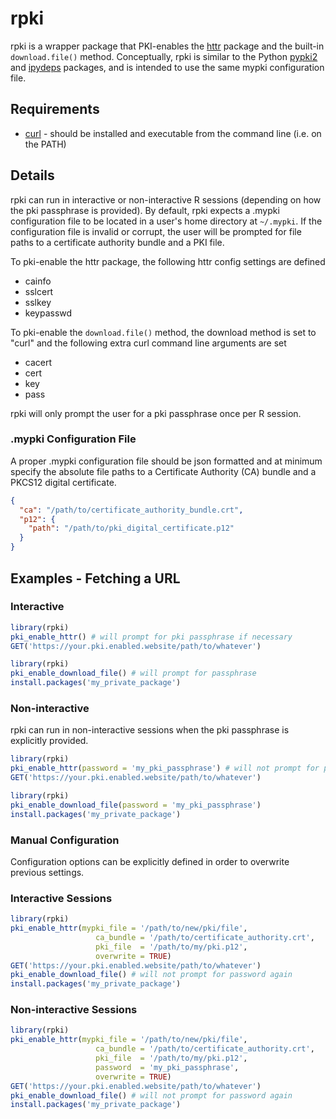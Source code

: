 # rpki
rpki is a wrapper package that PKI-enables the [httr](https://github.com/r-lib/httr) package and the built-in `download.file()` method. Conceptually, rpki is similar to the Python [pypki2](https://github.com/nbgallery/pypki2) and [ipydeps](https://github.com/nbgallery/ipydeps) packages, and is intended to use the same mypki configuration file.

## Requirements
* [curl](https://curl.haxx.se) - should be installed and executable from the command line (i.e. on the PATH)

## Details
rpki can run in interactive or non-interactive R sessions (depending on how the pki passphrase is provided). By default, rpki expects a .mypki configuration file to be located in a user's home directory at `~/.mypki`. If the configuration file is invalid or corrupt, the user will be prompted for file paths to a certificate authority bundle and a PKI file.

To pki-enable the httr package, the following httr config settings are defined
* cainfo
* sslcert
* sslkey
* keypasswd

To pki-enable the `download.file()` method, the download method is set to "curl" and the following extra curl command line arguments are set
* cacert
* cert
* key
* pass

rpki will only prompt the user for a pki passphrase once per R session.

### .mypki Configuration File
A proper .mypki configuration file should be json formatted and at minimum specify the absolute file paths to a Certificate Authority (CA) bundle and a PKCS12 digital certificate.
```json
{
  "ca": "/path/to/certificate_authority_bundle.crt",
  "p12": {
    "path": "/path/to/pki_digital_certificate.p12"
  }
}
```

## Examples - Fetching a URL
### Interactive
```r
library(rpki)
pki_enable_httr() # will prompt for pki passphrase if necessary
GET('https://your.pki.enabled.website/path/to/whatever')
```
```r
library(rpki)
pki_enable_download_file() # will prompt for passphrase
install.packages('my_private_package')
```
### Non-interactive
rpki can run in non-interactive sessions when the pki passphrase is explicitly provided.
```r
library(rpki)
pki_enable_httr(password = 'my_pki_passphrase') # will not prompt for pki passphrase
GET('https://your.pki.enabled.website/path/to/whatever')
```
```r
library(rpki)
pki_enable_download_file(password = 'my_pki_passphrase')
install.packages('my_private_package')
```
### Manual Configuration
Configuration options can be explicitly defined in order to overwrite previous settings.
### Interactive Sessions
```r
library(rpki)
pki_enable_httr(mypki_file = '/path/to/new/pki/file',
                   ca_bundle = '/path/to/certificate_authority.crt',
                   pki_file  = '/path/to/my/pki.p12',
                   overwrite = TRUE)
GET('https://your.pki.enabled.website/path/to/whatever')
pki_enable_download_file() # will not prompt for password again
install.packages('my_private_package')
```
### Non-interactive Sessions
```r
library(rpki)
pki_enable_httr(mypki_file = '/path/to/new/pki/file',
                   ca_bundle = '/path/to/certificate_authority.crt',
                   pki_file  = '/path/to/my/pki.p12',
                   password  = 'my_pki_passphrase',
                   overwrite = TRUE)
GET('https://your.pki.enabled.website/path/to/whatever')
pki_enable_download_file() # will not prompt for password again
install.packages('my_private_package')
```

